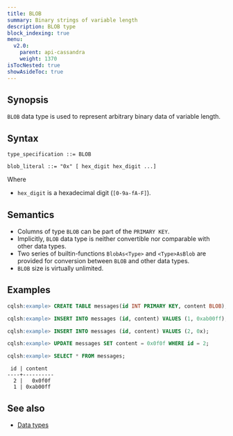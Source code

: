 ```yaml
---
title: BLOB
summary: Binary strings of variable length
description: BLOB type
block_indexing: true
menu:
  v2.0:
    parent: api-cassandra
    weight: 1370
isTocNested: true
showAsideToc: true
---
```


## Synopsis

`BLOB` data type is used to represent arbitrary binary data of variable length.

## Syntax

```
type_specification ::= BLOB

blob_literal ::= "0x" [ hex_digit hex_digit ...]
```

Where

- `hex_digit` is a hexadecimal digit (`[0-9a-fA-F]`).

## Semantics

- Columns of type `BLOB` can be part of the `PRIMARY KEY`.
- Implicitly, `BLOB` data type is neither convertible nor comparable with other data types.
- Two series of builtin-functions `BlobAs<Type>` and `<Type>AsBlob` are provided for conversion between `BLOB` and other data types.
- `BLOB` size is virtually unlimited.

## Examples

```sql
cqlsh:example> CREATE TABLE messages(id INT PRIMARY KEY, content BLOB);
```

```sql
cqlsh:example> INSERT INTO messages (id, content) VALUES (1, 0xab00ff);
```

```sql
cqlsh:example> INSERT INTO messages (id, content) VALUES (2, 0x);
```

```sql
cqlsh:example> UPDATE messages SET content = 0x0f0f WHERE id = 2;
```

```sql
cqlsh:example> SELECT * FROM messages;
```

```
 id | content
----+----------
  2 |   0x0f0f
  1 | 0xab00ff
```

## See also

- [Data types](..#data-types)
